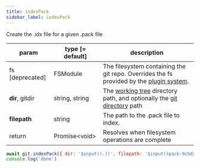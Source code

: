 ```yaml
---
title: indexPack
sidebar_label: indexPack
---
```


Create the .idx file for a given .pack file

| param           | type [= default] | description                                                                                                    |
| --------------- | ---------------- | -------------------------------------------------------------------------------------------------------------- |
| fs [deprecated] | FSModule         | The filesystem containing the git repo. Overrides the fs provided by the [plugin system](./plugin_fs.md).      |
| **dir**, gitdir | string, string   | The [working tree](dir-vs-gitdir.md) directory path, and optionally the [git directory](dir-vs-gitdir.md) path |
| **filepath**    | string           | The path to the .pack file to index.                                                                           |
| return          | Promise\<void\>  | Resolves when filesystem operations are complete                                                               |

```js live
await git.indexPack({ dir: '$input((.))', filepath: '$input((pack-9cbd243a1caa4cb4bef976062434a958d82721a9.pack))' })
console.log('done')
```